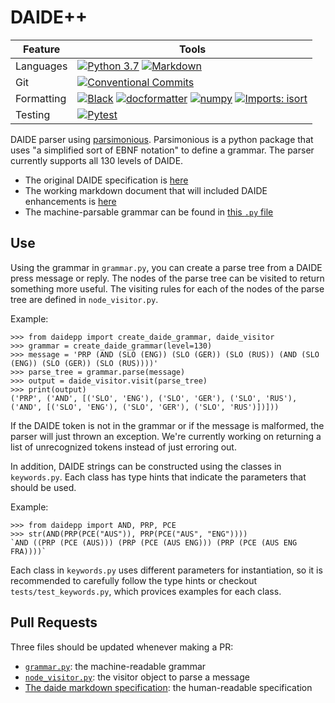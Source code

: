 # DAIDE++

| Feature | Tools |
|---|---|
| Languages | [![Python 3.7](https://img.shields.io/badge/Python-3.7-3776AB?logo=python&logoColor=ffdd54)](https://www.python.org/downloads/release/python-370/) [![Markdown](https://img.shields.io/badge/markdown-%23000000.svg?logo=markdown&logoColor=white)](https://daringfireball.net/projects/markdown/) |
| Git | [![Conventional Commits](https://img.shields.io/badge/Conventional%20Commits-1.0.0-%23FE5196?logo=conventionalcommits&logoColor=white)](https://conventionalcommits.org) |
| Formatting | [![Black](https://img.shields.io/badge/Code%20Style-black-000000)](https://github.com/psf/black) [![docformatter](https://img.shields.io/badge/Docstring%20Formatter-docformatter-fedcba.svg)](https://github.com/PyCQA/docformatter) [![numpy](https://img.shields.io/badge/Docstring%20Style-numpy-459db9.svg)](https://numpydoc.readthedocs.io/en/latest/format.html) [![Imports: isort](https://img.shields.io/badge/%20Imports-isort-%231674b1?style=flat&labelColor=ef8336)](https://pycqa.github.io/isort/) |
| Testing | [![Pytest](https://img.shields.io/badge/pytest-%23000000.svg?logo=pytest)](https://docs.pytest.org/)

DAIDE parser using [parsimonious](https://github.com/erikrose/parsimonious). Parsimonious is a python package that uses "a simplified sort of EBNF notation" to define a grammar. The parser currently supports all 130 levels of DAIDE.

- The original DAIDE specification is [here](daide-syntax.pdf)
- The working markdown document that will included DAIDE enhancements is [here](daide-specification.md)
- The machine-parsable grammar can be found in [this `.py` file](./src/daidepp/grammar.py)

## Use

Using the grammar in `grammar.py`, you can create a parse tree from a DAIDE press message or reply. The nodes of the parse tree can be visited to return something more useful. The visiting rules for each of the nodes of the parse tree are defined in `node_visitor.py`.

Example:

```python3
>>> from daidepp import create_daide_grammar, daide_visitor
>>> grammar = create_daide_grammar(level=130)
>>> message = 'PRP (AND (SLO (ENG)) (SLO (GER)) (SLO (RUS)) (AND (SLO (ENG)) (SLO (GER)) (SLO (RUS))))'
>>> parse_tree = grammar.parse(message)
>>> output = daide_visitor.visit(parse_tree)
>>> print(output)
('PRP', ('AND', [('SLO', 'ENG'), ('SLO', 'GER'), ('SLO', 'RUS'), ('AND', [('SLO', 'ENG'), ('SLO', 'GER'), ('SLO', 'RUS')])]))
```

If the DAIDE token is not in the grammar or if the message is malformed, the parser will just thrown an exception. We're currently working on returning a list of unrecognized tokens instead of just erroring out.


In addition, DAIDE strings can be constructed using the classes in `keywords.py`. Each class has type hints that indicate the parameters that should be used.

Example:

```python3
>>> from daidepp import AND, PRP, PCE
>>> str(AND(PRP(PCE("AUS")), PRP(PCE("AUS", "ENG"))))
`AND ((PRP (PCE (AUS))) (PRP (PCE (AUS ENG))) (PRP (PCE (AUS ENG FRA))))`
```
Each class in `keywords.py` uses different parameters for instantiation, so it is recommended to carefully follow the type hints or checkout `tests/test_keywords.py`, which provices examples for each class. 

## Pull Requests

Three files should be updated whenever making a PR:

- [`grammar.py`](./src/daidepp/grammar.py): the machine-readable grammar
- [`node_visitor.py`](./src/daidepp/node_visitor.py): the visitor object to parse a message
- [The daide markdown specification](./daide-specification.md): the human-readable specification

